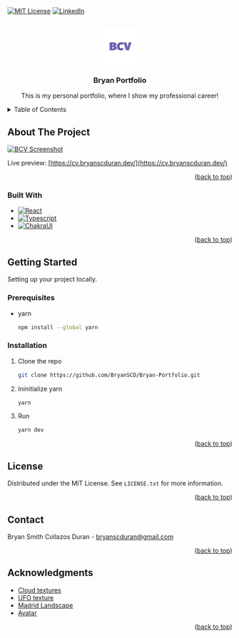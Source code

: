 <a name="readme-top"></a>
<!--
*** Adapted from https://github.com/othneildrew/Best-README-Template/blob/master/README.md
-->

[![MIT License][license-shield]][license-url]
[![LinkedIn][linkedin-shield]][linkedin-url]



<!-- PROJECT LOGO -->
<br />
<div align="center">
  <a href="https://github.com/othneildrew/Best-README-Template">
    <img src="public/main_projects/bcv_logo.png" alt="Logo" width="80" height="80">
  </a>

  <h3 align="center">Bryan Portfolio</h3>

  <p align="center">
    This is my personal portfolio, where I show my professional career!
  </p>
</div>



<!-- TABLE OF CONTENTS -->
<details>
  <summary>Table of Contents</summary>
  <ol>
    <li>
      <a href="#about-the-project">About The Project</a>
      <ul>
        <li><a href="#built-with">Built With</a></li>
      </ul>
    </li>
    <li>
      <a href="#getting-started">Getting Started</a>
      <ul>
        <li><a href="#prerequisites">Prerequisites</a></li>
        <li><a href="#installation">Installation</a></li>
      </ul>
    </li>
    <li><a href="#license">License</a></li>
    <li><a href="#contact">Contact</a></li>
    <li><a href="#acknowledgments">Acknowledgments</a></li>
  </ol>
</details>



<!-- ABOUT THE PROJECT -->
## About The Project

[![BCV Screenshot][bcv-screenshot]](/public/main_projects/bcv_screenshot.gif)

Live preview: [https://cv.bryanscduran.dev/](https://cv.bryanscduran.dev/)

<p align="right">(<a href="#readme-top">back to top</a>)</p>

### Built With

* [![React][React.js]][React-url]
* [![Typescript][Typescript]][Typescript-url]
* [![ChakraUI][ChakraUI]][ChakraUI-url]

<p align="right">(<a href="#readme-top">back to top</a>)</p>



<!-- GETTING STARTED -->
## Getting Started

Setting up your project locally.

### Prerequisites
  
* yarn
  ```sh
  npm install --global yarn
  ```

### Installation

1. Clone the repo
   ```sh
   git clone https://github.com/BryanSCD/Bryan-Portfolio.git
   ```
2. Ininitialize yarn
   ```sh
   yarn
   ```
3. Run
   ```js
   yarn dev
   ```

<p align="right">(<a href="#readme-top">back to top</a>)</p>

<!-- LICENSE -->
## License

Distributed under the MIT License. See `LICENSE.txt` for more information.

<p align="right">(<a href="#readme-top">back to top</a>)</p>

<!-- CONTACT -->
## Contact

Bryan Smith Collazos Duran - bryanscduran@gmail.com

<p align="right">(<a href="#readme-top">back to top</a>)</p>



<!-- ACKNOWLEDGMENTS -->
## Acknowledgments

* [Cloud textures](https://resourceboy.com/)
* [UFO texture](https://pixabay.com/illustrations/ufo-extraterrestrial-space-5118239/)
* [Madrid Landscape](https://www.instagram.com/jaime_mad01/)
* [Avatar](https://readyplayer.me/)

<p align="right">(<a href="#readme-top">back to top</a>)</p>



<!-- MARKDOWN LINKS & IMAGES -->
<!-- https://www.markdownguide.org/basic-syntax/#reference-style-links -->
[contributors-shield]: https://img.shields.io/github/contributors/othneildrew/Best-README-Template.svg?style=for-the-badge
[contributors-url]: https://github.com/othneildrew/Best-README-Template/graphs/contributors
[license-shield]: https://img.shields.io/github/license/othneildrew/Best-README-Template.svg?style=for-the-badge
[license-url]: https://github.com/BryanSCD/Bryan-Portfolio/blob/master/LICENSE.md
[linkedin-shield]: https://img.shields.io/badge/-LinkedIn-black.svg?style=for-the-badge&logo=linkedin&colorB=555
[linkedin-url]: https://www.linkedin.com/in/bryansduran/
[bcv-screenshot]: /public/main_projects/bcv_screenshot.gif
[React.js]: https://img.shields.io/badge/React-20232A?style=for-the-badge&logo=react&logoColor=61DAFB
[React-url]: https://reactjs.org/
[Typescript]: https://shields.io/badge/TypeScript-3178C6?logo=TypeScript&logoColor=FFF&style=flat-square
[Typescript-url]: https://www.typescriptlang.org/
[ChakraUI]: https://shields.io/badge/chakra--ui-black?logo=chakraui&style=for-the-badge%22
[ChakraUI-url]: https://chakra-ui.com/

